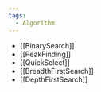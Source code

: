 ```yaml
---
tags:
  - Algorithm
---
```

- [[BinarySearch]]
- [[PeakFinding]]
- [[QuickSelect]]
- [[BreadthFirstSearch]]
- [[DepthFirstSearch]]